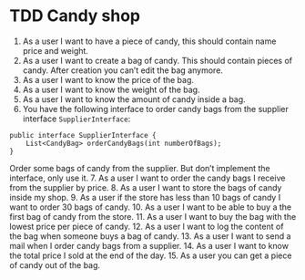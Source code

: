 # TDD Candy shop

1.	As a user I want to have a piece of candy, this should contain name price and weight.
2.	As a user I want to create a bag of candy. This should contain pieces of candy. After creation you can’t edit the bag anymore.
3.	As a user I want to know the price of the bag.
4.	As a user I want to know the weight of the bag.
5.	As a user I want to know the amount of candy inside a bag.
6.	You have the following interface to order candy bags from the supplier interface ```SupplierInterface```:
```
public interface SupplierInterface {
    List<CandyBag> orderCandyBags(int numberOfBags);
}
```
Order some bags of candy from the supplier. But don’t implement the interface, only use it.
7.	As a user I want to order the candy bags I receive from the supplier by price.
8.	As a user I want to store the bags of candy inside my shop.
9.	As a user if the store has less than 10 bags of candy I want to order 30 bags of candy.
10.	As a user I want to be able to buy a the first bag of candy from the store.
11.	As a user I want to buy the bag with the lowest price per piece of candy.
12.	As a user I want to log the content of the bag when someone buys a bag of candy.
13.	As a user I want to send a mail when I order candy bags from a supplier.
14.	As a user I want to know the total price I sold at the end of the day.
15.	As a user you can get a piece of candy out of the bag.

